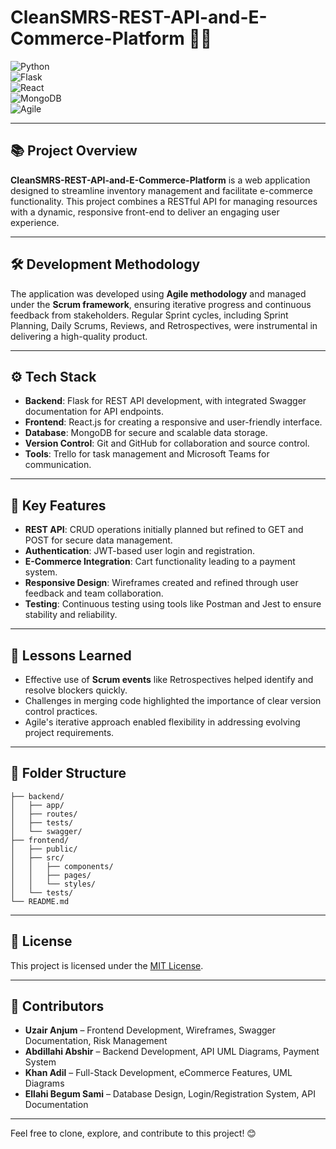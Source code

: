# CleanSMRS-REST-API-and-E-Commerce-Platform 🛒🔥

![Python](https://img.shields.io/badge/Python-3.9-blue?style=flat&logo=python)  
![Flask](https://img.shields.io/badge/Flask-2.3.2-black?style=flat&logo=flask)  
![React](https://img.shields.io/badge/React-18.2.0-blue?style=flat&logo=react)  
![MongoDB](https://img.shields.io/badge/MongoDB-6.0-green?style=flat&logo=mongodb)  
![Agile](https://img.shields.io/badge/Agile-Development-orange?style=flat&logo=trello)  

---

## 📚 Project Overview
**CleanSMRS-REST-API-and-E-Commerce-Platform** is a web application designed to streamline inventory management and facilitate e-commerce functionality. This project combines a RESTful API for managing resources with a dynamic, responsive front-end to deliver an engaging user experience.

---

## 🛠️ Development Methodology
The application was developed using **Agile methodology** and managed under the **Scrum framework**, ensuring iterative progress and continuous feedback from stakeholders. Regular Sprint cycles, including Sprint Planning, Daily Scrums, Reviews, and Retrospectives, were instrumental in delivering a high-quality product.

---

## ⚙️ Tech Stack
- **Backend**: Flask for REST API development, with integrated Swagger documentation for API endpoints.
- **Frontend**: React.js for creating a responsive and user-friendly interface.
- **Database**: MongoDB for secure and scalable data storage.
- **Version Control**: Git and GitHub for collaboration and source control.
- **Tools**: Trello for task management and Microsoft Teams for communication.

---

## 🚀 Key Features
- **REST API**: CRUD operations initially planned but refined to GET and POST for secure data management.
- **Authentication**: JWT-based user login and registration.
- **E-Commerce Integration**: Cart functionality leading to a payment system.
- **Responsive Design**: Wireframes created and refined through user feedback and team collaboration.
- **Testing**: Continuous testing using tools like Postman and Jest to ensure stability and reliability.

---

## 🧠 Lessons Learned
- Effective use of **Scrum events** like Retrospectives helped identify and resolve blockers quickly.
- Challenges in merging code highlighted the importance of clear version control practices.
- Agile's iterative approach enabled flexibility in addressing evolving project requirements.

---

## 📂 Folder Structure
```plaintext
├── backend/
│   ├── app/
│   ├── routes/
│   ├── tests/
│   └── swagger/
├── frontend/
│   ├── public/
│   ├── src/
│   │   ├── components/
│   │   ├── pages/
│   │   └── styles/
│   └── tests/
└── README.md
```

---

## 📜 License
This project is licensed under the [MIT License](LICENSE).

---

## 🤝 Contributors
- **Uzair Anjum** – Frontend Development, Wireframes, Swagger Documentation, Risk Management  
- **Abdillahi Abshir** – Backend Development, API UML Diagrams, Payment System  
- **Khan Adil** – Full-Stack Development, eCommerce Features, UML Diagrams  
- **Ellahi Begum Sami** – Database Design, Login/Registration System, API Documentation  

---

Feel free to clone, explore, and contribute to this project! 😊
